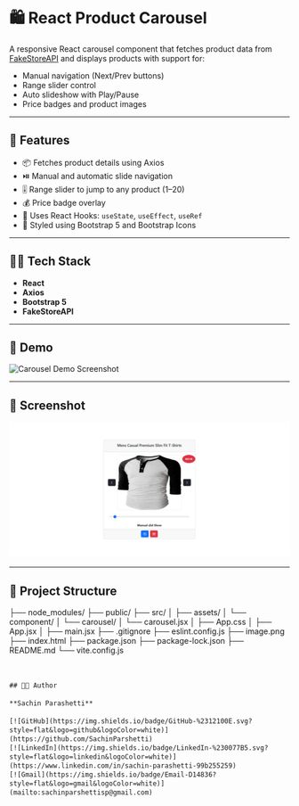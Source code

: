 # 🛍️ React Product Carousel

A responsive React carousel component that fetches product data from [FakeStoreAPI](https://fakestoreapi.com) and displays products with support for:

- Manual navigation (Next/Prev buttons)
- Range slider control
- Auto slideshow with Play/Pause
- Price badges and product images

---

## 🚀 Features

- 📦 Fetches product details using Axios
- ⏯️ Manual and automatic slide navigation
- 🎚️ Range slider to jump to any product (1–20)
- 💰 Price badge overlay
- 🧠 Uses React Hooks: `useState`, `useEffect`, `useRef`
- 🎨 Styled using Bootstrap 5 and Bootstrap Icons

---

## 🧑‍💻 Tech Stack

- **React**
- **Axios**
- **Bootstrap 5**
- **FakeStoreAPI**

---

## 📸 Demo

![Carousel Demo Screenshot](https://via.placeholder.com/800x400?text=React+Product+Carousel)

---

## 📸 Screenshot


![React Carousel Screenshot](image.png)

---

## 📂 Project Structure

├── node_modules/
├── public/
├── src/
│   ├── assets/
│   └── component/
│       └── carousel/
│           └── carousel.jsx
│   ├── App.css
│   ├── App.jsx
│   ├── main.jsx
├── .gitignore
├── eslint.config.js
├── image.png
├── index.html
├── package.json
├── package-lock.json
├── README.md
└── vite.config.js
```


## 🧑‍💻 Author

**Sachin Parashetti**  

[![GitHub](https://img.shields.io/badge/GitHub-%2312100E.svg?style=flat&logo=github&logoColor=white)](https://github.com/SachinParshetti)
[![LinkedIn](https://img.shields.io/badge/LinkedIn-%230077B5.svg?style=flat&logo=linkedin&logoColor=white)](https://www.linkedin.com/in/sachin-parashetti-99b255259)
[![Gmail](https://img.shields.io/badge/Email-D14836?style=flat&logo=gmail&logoColor=white)](mailto:sachinparshettisp@gmail.com)
